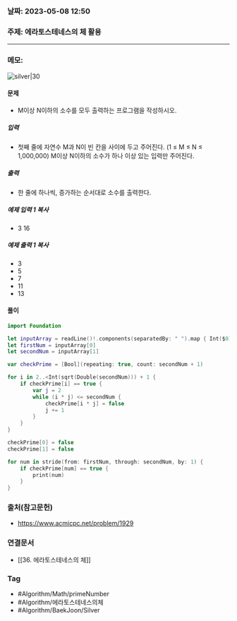 ### 날짜: 2023-05-08 12:50

### 주제: 에라토스테네스의 체 활용
---
### 메모:  
![silver|30](https://d2gd6pc034wcta.cloudfront.net/tier/8.svg) 
#### 문제
- M이상 N이하의 소수를 모두 출력하는 프로그램을 작성하시오.
##### 입력
- 첫째 줄에 자연수 M과 N이 빈 칸을 사이에 두고 주어진다. (1 ≤ M ≤ N ≤ 1,000,000) M이상 N이하의 소수가 하나 이상 있는 입력만 주어진다.
##### 출력
- 한 줄에 하나씩, 증가하는 순서대로 소수를 출력한다.
##### 예제 입력 1 복사
- 3 16
##### 예제 출력 1 복사
- 3
- 5
- 7
- 11
- 13
#### 풀이 
~~~ swift 
import Foundation 

let inputArray = readLine()!.components(separatedBy: " ").map { Int($0)! }
let firstNum = inputArray[0]
let secondNum = inputArray[1]

var checkPrime = [Bool](repeating: true, count: secondNum + 1)

for i in 2..<Int(sqrt(Double(secondNum))) + 1 { 
    if checkPrime[i] == true { 
        var j = 2
        while (i * j) <= secondNum { 
            checkPrime[i * j] = false 
            j += 1
        }
    }
}

checkPrime[0] = false
checkPrime[1] = false 

for num in stride(from: firstNum, through: secondNum, by: 1) { 
    if checkPrime[num] == true { 
        print(num)
    }
}

~~~

### 출처(참고문헌) 
- https://www.acmicpc.net/problem/1929

### 연결문서 
- [[36. 에라토스테네스의 체]]

### Tag
- #Algorithm/Math/primeNumber 
- #Algorithm/에라토스테네스의체 
- #Algorithm/BaekJoon/Silver